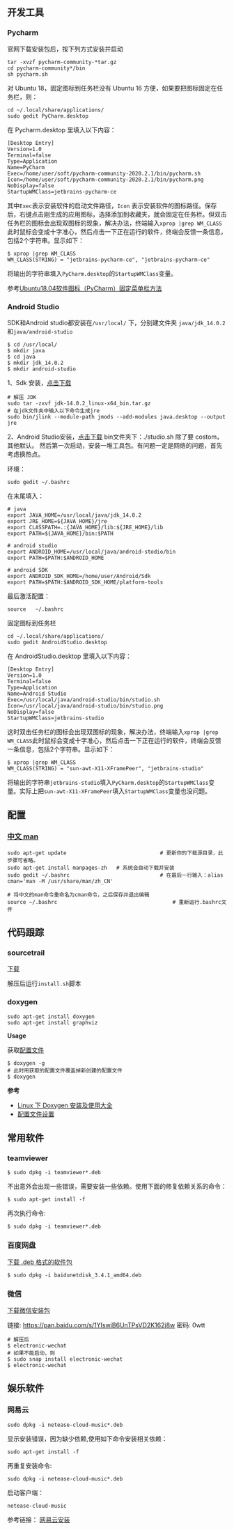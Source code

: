 ## 开发工具

### Pycharm

官网下载安装包后，按下列方式安装并启动

```shell
tar -xvzf pycharm-community-*tar.gz
cd pycharm-community*/bin
sh pycharm.sh
```

对 Ubuntu 18，固定图标到任务栏没有 Ubuntu 16 方便，如果要把图标固定在任务栏，则：

```
cd ~/.local/share/applications/
sudo gedit PyCharm.desktop
```

在 Pycharm.desktop 里填入以下内容：

```shell
[Desktop Entry]
Version=1.0
Terminal=false
Type=Application
Name=PyCharm
Exec=/home/user/soft/pycharm-community-2020.2.1/bin/pycharm.sh
Icon=/home/user/soft/pycharm-community-2020.2.1/bin/pycharm.png
NoDisplay=false
StartupWMClass=jetbrains-pycharm-ce
```

其中`Exec`表示安装软件的启动文件路径，`Icon` 表示安装软件的图标路径。保存后，右键点击刚生成的应用图标，选择添加到收藏夹，就会固定在任务栏。但双击任务栏的图标会出现双图标的现象，解决办法，终端输入`xprop |grep WM_CLASS`此时鼠标会变成十字准心，然后点击一下正在运行的软件，终端会反馈一条信息，包括2个字符串。显示如下：

```shell
$ xprop |grep WM_CLASS
WM_CLASS(STRING) = "jetbrains-pycharm-ce", "jetbrains-pycharm-ce"
```

将输出的字符串填入`PyCharm.desktop`的`StartupWMClass`变量。

参考[Ubuntu18.04软件图标（PyCharm）固定菜单栏方法](https://blog.csdn.net/ayue1220/article/details/90701463)

### Android Studio

SDK和Android studio都安装在`/usr/local/` 下，分别建文件夹 `java/jdk_14.0.2`和`java/android-studio`

```shell
$ cd /usr/local/
$ mkdir java
$ cd java
$ mkdir jdk_14.0.2
$ mkdir android-studio
```

1、Sdk 安装，[点击下载](https://www.oracle.com/java/technologies/javase-jdk14-downloads.html)

```shell
# 解压 JDK
sudo tar -zxvf jdk-14.0.2_linux-x64_bin.tar.gz
# 在jdk文件夹中输入以下命令生成jre
sudo bin/jlink --module-path jmods --add-modules java.desktop --output jre
```

2、Android Studio安装，[点击下载](https://developer.android.google.cn/studio/)
bin文件夹下：./studio.sh
除了要 costom，其他默认。
然后第一次启动，安装一堆工具包。有问题一定是网络的问题，首先考虑换热点。

环境：

```shell
sudo gedit ~/.bashrc
```

在末尾填入：

```shell
# java
export JAVA_HOME=/usr/local/java/jdk_14.0.2
export JRE_HOME=${JAVA_HOME}/jre
export CLASSPATH=.:{JAVA_HOME}/lib:${JRE_HOME}/lib
export PATH=${JAVA_HOME}/bin:$PATH

# android studio
export ANDROID_HOME=/usr/local/java/android-stodio/bin
export PATH=$PATH:$ANDROID_HOME

# android SDK
export ANDROID_SDK_HOME=/home/user/Android/Sdk
export PATH=$PATH:$ANDROID_SDK_HOME/platform-tools
```

最后激活配置：

```shell
source   ~/.bashrc
```

固定图标到任务栏

```shell
cd ~/.local/share/applications/
sudo gedit AndroidStudio.desktop
```

在 AndroidStudio.desktop 里填入以下内容：

```shell
[Desktop Entry]
Version=1.0
Terminal=false
Type=Application
Name=Android Studio
Exec=/usr/local/java/android-studio/bin/studio.sh
Icon=/usr/local/java/android-studio/bin/studio.png
NoDisplay=false
StartupWMClass=jetbrains-studio
```

这时双击任务栏的图标会出现双图标的现象，解决办法，终端输入`xprop |grep WM_CLASS`此时鼠标会变成十字准心，然后点击一下正在运行的软件，终端会反馈一条信息，包括2个字符串。显示如下：

```shell
$ xprop |grep WM_CLASS
WM_CLASS(STRING) = "sun-awt-X11-XFramePeer", "jetbrains-studio"
```

将输出的字符串`jetbrains-studio`填入`PyCharm.desktop`的`StartupWMClass`变量。实际上把`sun-awt-X11-XFramePeer`填入`StartupWMClass`变量也没问题。

## 配置

### [中文 man](https://blog.csdn.net/BobYuan888/article/details/88865219)

```shell
sudo apt-get update                              # 更新你的下载源目录，此步骤可省略。
sudo apt-get install manpages-zh   # 系统会自动下载并安装
sudo gedit ~/.bashrc                             # 在最后一行输入：alias cman='man -M /usr/share/man/zh_CN'  
                                                                       # 将中文的man命令重命名为cman命令，之后保存并退出编辑
source ~/.bashrc                                     # 重新运行.bashrc文件
```

## 代码跟踪

### sourcetrail

[下载](https://github.com/CoatiSoftware/Sourcetrail/releases)

解压后运行`install.sh`脚本

### doxygen

```shell
sudo apt-get install doxygen
sudo apt-get install graphviz
```

**Usage**

获取[配置文件](./src/Doxyfile)

```shell
$ doxygen -g
# 此时用获取的配置文件覆盖掉新创建的配置文件
$ doxygen 
```

**参考**

- [Linux 下 Doxygen 安装及使用大全](https://blog.csdn.net/t990423909/article/details/106169890)
- [配置文件设置](https://www.cnblogs.com/Mr--Yang/p/6338095.html)

## 常用软件

### teamviewer

```
$ sudo dpkg -i teamviewer*.deb
```

不出意外会出现一些错误，需要安装一些依赖。使用下面的修复依赖关系的命令：

```
$ sudo apt-get install -f
```

再次执行命令:

```
$ sudo dpkg -i teamviewer*.deb
```

### 百度网盘

[下载 .deb 格式的软件包](https://pan.baidu.com/download)

```shell
$ sudo dpkg -i baidunetdisk_3.4.1_amd64.deb
```

### 微信

[下载微信安装包](https://www.cnblogs.com/limanjihe/p/9963574.html)

链接: https://pan.baidu.com/s/1YIswiB6UnTPsVD2K162j8w  密码: 0wtt

```shell
# 解压后
$ electronic-wechat
# 如果不能启动，则
$ sudo snap install electronic-wechat
$ electronic-wechat
```

## 娱乐软件

### 网易云

```
sudo dpkg -i netease-cloud-music*.deb
```

显示安装错误，因为缺少依赖,使用如下命令安装相关依赖：

```
sudo apt-get install -f 
```

再重复安装命令:

```
sudo dpkg -i netease-cloud-music*.deb
```

启动客户端：

```
netease-cloud-music
```

参考链接： [网易云安装](https://blog.csdn.net/zz531987464/article/details/83050067)

